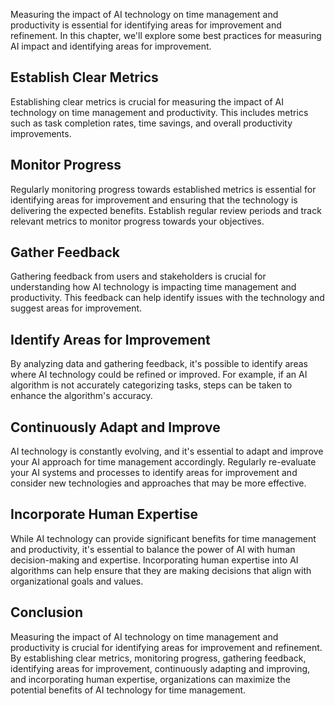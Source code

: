 
Measuring the impact of AI technology on time management and productivity is essential for identifying areas for improvement and refinement. In this chapter, we'll explore some best practices for measuring AI impact and identifying areas for improvement.

Establish Clear Metrics
-----------------------

Establishing clear metrics is crucial for measuring the impact of AI technology on time management and productivity. This includes metrics such as task completion rates, time savings, and overall productivity improvements.

Monitor Progress
----------------

Regularly monitoring progress towards established metrics is essential for identifying areas for improvement and ensuring that the technology is delivering the expected benefits. Establish regular review periods and track relevant metrics to monitor progress towards your objectives.

Gather Feedback
---------------

Gathering feedback from users and stakeholders is crucial for understanding how AI technology is impacting time management and productivity. This feedback can help identify issues with the technology and suggest areas for improvement.

Identify Areas for Improvement
------------------------------

By analyzing data and gathering feedback, it's possible to identify areas where AI technology could be refined or improved. For example, if an AI algorithm is not accurately categorizing tasks, steps can be taken to enhance the algorithm's accuracy.

Continuously Adapt and Improve
------------------------------

AI technology is constantly evolving, and it's essential to adapt and improve your AI approach for time management accordingly. Regularly re-evaluate your AI systems and processes to identify areas for improvement and consider new technologies and approaches that may be more effective.

Incorporate Human Expertise
---------------------------

While AI technology can provide significant benefits for time management and productivity, it's essential to balance the power of AI with human decision-making and expertise. Incorporating human expertise into AI algorithms can help ensure that they are making decisions that align with organizational goals and values.

Conclusion
----------

Measuring the impact of AI technology on time management and productivity is crucial for identifying areas for improvement and refinement. By establishing clear metrics, monitoring progress, gathering feedback, identifying areas for improvement, continuously adapting and improving, and incorporating human expertise, organizations can maximize the potential benefits of AI technology for time management.

